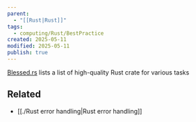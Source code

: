 ```yaml
---
parent:
  - "[[Rust|Rust]]"
tags:
  - computing/Rust/BestPractice
created: 2025-05-11
modified: 2025-05-11
publish: true
---
```

[Blessed.rs](https://blessed.rs/crates) lists a list of high-quality Rust crate for various tasks

## Related
- [[./Rust error handling|Rust error handling]]